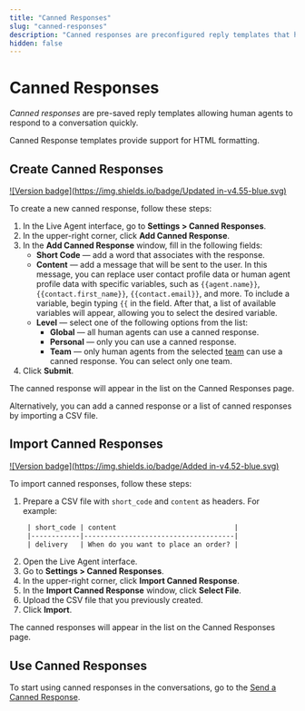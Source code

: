 ```yaml
---
title: "Canned Responses"
slug: "canned-responses"
description: "Canned responses are preconfigured reply templates that help human agents respond quickly during conversations. These templates support HTML formatting, allowing for customized and efficient responses."
hidden: false
---
```


# Canned Responses

_Canned responses_ are pre-saved reply templates allowing human agents to respond to a conversation quickly.

Canned Response templates provide support for HTML formatting.

## Create Canned Responses

[![Version badge](https://img.shields.io/badge/Updated in-v4.55-blue.svg)](../../release-notes/4.55.md)

To create a new canned response, follow these steps:

1. In the Live Agent interface, go to **Settings > Canned Responses**.
2. In the upper-right corner, click **Add Canned Response**.
3. In the **Add Canned Response** window, fill in the following fields:
    - **Short Code** — add a word that associates with the response.
    - **Content** — add a message that will be sent to the user. In this message, you can replace user contact profile data or human agent profile data with specific variables, such as <code>&lcub;&lcub;agent.name&rcub;&rcub;</code>, <code>&lcub;&lcub;contact.first_name&rcub;&rcub;</code>, <code>&lcub;&lcub;contact.email&rcub;&rcub;</code>, and more. To include a variable, begin typing <code>&lcub;&lcub;</code> in the field. After that, a list of available variables will appear, allowing you to select the desired variable.
    - **Level** — select one of the following options from the list:
        - **Global** — all human agents can use a canned response.
        - **Personal** — only you can use a canned response.
        - **Team** — only human agents from the selected [team](teams.md) can use a canned response. You can select only one team.
4. Click **Submit**.

The canned response will appear in the list on the Canned Responses page.

Alternatively, you can add a canned response or a list of canned responses by importing a CSV file.

## Import Canned Responses

[![Version badge](https://img.shields.io/badge/Added in-v4.52-blue.svg)](../../release-notes/4.52.md)

To import canned responses, follow these steps:

1. Prepare a CSV file with `short_code` and `content` as headers. For example:
   ```txt
    | short_code | content                             |
    |------------|-------------------------------------|
    | delivery   | When do you want to place an order? |
   ```
2. Open the Live Agent interface. 
3. Go to **Settings > Canned Responses**. 
4. In the upper-right corner, click **Import Canned Response**.
5. In the **Import Canned Response** window, click **Select File**.
6. Upload the CSV file that you previously created.
7. Click **Import**.

The canned responses will appear in the list on the Canned Responses page. 

## Use Canned Responses

To start using canned responses in the conversations, go to the [Send a Canned Response](../conversation/send-reply.md#advanced-quick-reply).